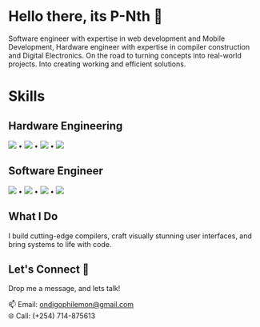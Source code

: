 <!-- Title -->
# Hello there, its P-Nth 👋

<!-- Intro -->
<p align="Left">
  Software engineer with expertise in web development and Mobile Development, Hardware engineer with expertise in compiler construction and Digital Electronics. On the road to turning concepts into real-world projects. Into creating working and efficient solutions.
</p>

<!-- Skills -->
# Skills
<p align="left">
  
  ## Hardware Engineering
  <img src="https://img.shields.io/badge/Compiler%20Construction-Expert-brightgreen">
  • <img src="https://img.shields.io/badge/Computer%20Architecture%20-Intermediate-blue">
  • <img src="https://img.shields.io/badge/Digital/Analog Circuit%20Design-Intermediate-blue">
  • <img src="https://img.shields.io/badge/Signal%20Processing-Advanced-orange">
  
  ## Software Engineer
  <img src="https://img.shields.io/badge/Compiler%20Construction-brightgreen">
  • <img src="https://img.shields.io/badge/App%20Development-brightgreen">
  • <img src="https://img.shields.io/badge/Web%20Dev-Expert-blue">
  • <img src="https://img.shields.io/badge/AI%20Model%20Dev-Beginner-lightblue">
</p>

<!-- What I Do -->
## What I Do
<p align="left">
  I build cutting-edge compilers, craft visually stunning user interfaces, and bring systems to life with code.
</p>

<!-- Connect -->
## Let's Connect 🚀
<p align="Left">Drop me a message, and lets talk!</p>
<p align="Left">
  📫 Email: <a href="mailto:ondigophilemon@gmail.com">ondigophilemon@gmail.com</a><br>
  🌐 Call: (+254) 714-875613<br>
</p>
